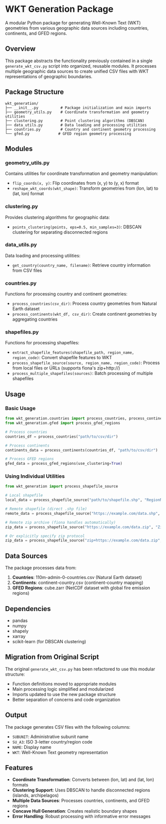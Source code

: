 # WKT Generation Package

A modular Python package for generating Well-Known Text (WKT) geometries from various geographic data sources including countries, continents, and GFED regions.

## Overview

This package abstracts the functionality previously contained in a single `generate_wkt_csv.py` script into organized, reusable modules. It processes multiple geographic data sources to create unified CSV files with WKT representations of geographic boundaries.

## Package Structure

```
wkt_generation/
├── __init__.py          # Package initialization and main imports
├── geometry_utils.py    # Coordinate transformation and geometry utilities
├── clustering.py        # Point clustering algorithms (DBSCAN)
├── data_utils.py        # Data loading and processing utilities
├── countries.py         # Country and continent geometry processing
└── gfed.py             # GFED region geometry processing
```

## Modules

### geometry_utils.py
Contains utilities for coordinate transformation and geometry manipulation:
- `flip_coords(x, y)`: Flip coordinates from (x, y) to (y, x) format
- `reshape_wkt_coords(wkt_shape)`: Transform geometries from (lon, lat) to (lat, lon) format

### clustering.py
Provides clustering algorithms for geographic data:
- `points_clustering(points, eps=0.5, min_samples=3)`: DBSCAN clustering for separating disconnected regions

### data_utils.py
Data loading and processing utilities:
- `get_country(country_name, filename)`: Retrieve country information from CSV files

### countries.py
Functions for processing country and continent geometries:
- `process_countries(csv_dir)`: Process country geometries from Natural Earth dataset
- `process_continents(wkt_df, csv_dir)`: Create continent geometries by aggregating countries

### shapefiles.py
Functions for processing shapefiles:
- `extract_shapefile_features(shapefile_path, region_name, region_code)`: Convert shapefile features to WKT
- `process_shapefile_source(source, region_name, region_code)`: Process from local files or URLs (supports fiona's zip+http://)
- `process_multiple_shapefiles(sources)`: Batch processing of multiple shapefiles

## Usage

### Basic Usage

```python
from wkt_generation.countries import process_countries, process_continents
from wkt_generation.gfed import process_gfed_regions

# Process countries
countries_df = process_countries("path/to/csv/dir")

# Process continents
continents_data = process_continents(countries_df, "path/to/csv/dir")

# Process GFED regions
gfed_data = process_gfed_regions(use_clustering=True)
```

### Using Individual Utilities

```python
from wkt_generation import process_shapefile_source

# Local shapefile
local_data = process_shapefile_source("path/to/shapefile.shp", "RegionName", "REG")

# Remote shapefile (direct .shp file)
remote_data = process_shapefile_source("https://example.com/data.shp", "RemoteRegion", "REM")

# Remote zip archive (fiona handles automatically)
zip_data = process_shapefile_source("https://example.com/data.zip", "ZipRegion", "ZIP")

# Or explicitly specify zip protocol
zip_data = process_shapefile_source("zip+https://example.com/data.zip", "ZipRegion", "ZIP")
```

## Data Sources

The package processes data from:

1. **Countries**: 110m-admin-0-countries.csv (Natural Earth dataset)
2. **Continents**: continent-country.csv (continent-country mapping)
3. **GFED Regions**: cube.zarr (NetCDF dataset with global fire emission regions)

## Dependencies

- pandas
- numpy
- shapely
- xarray
- scikit-learn (for DBSCAN clustering)

## Migration from Original Script

The original `generate_wkt_csv.py` has been refactored to use this modular structure:

- Function definitions moved to appropriate modules
- Main processing logic simplified and modularized
- Imports updated to use the new package structure
- Better separation of concerns and code organization

## Output

The package generates CSV files with the following columns:
- `SUBUNIT`: Administrative subunit name
- `SU_A3`: ISO 3-letter country/region code  
- `NAME`: Display name
- `WKT`: Well-Known Text geometry representation

## Features

- **Coordinate Transformation**: Converts between (lon, lat) and (lat, lon) formats
- **Clustering Support**: Uses DBSCAN to handle disconnected regions (islands, archipelagos)
- **Multiple Data Sources**: Processes countries, continents, and GFED regions
- **Concave Hull Generation**: Creates realistic boundary shapes
- **Error Handling**: Robust processing with informative error messages
